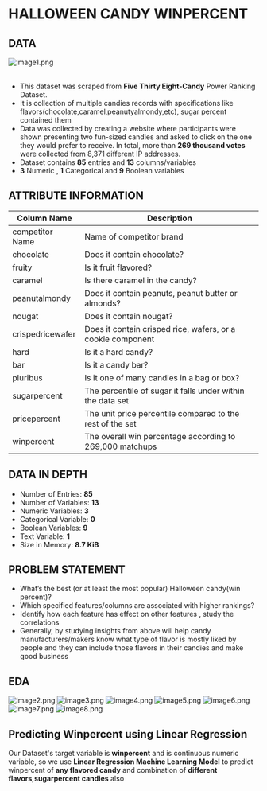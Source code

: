 # HALLOWEEN CANDY WINPERCENT
## DATA
![image1.png](images/halloweencandies.png)<br><br>
- This dataset was scraped from __Five Thirty Eight-Candy__ Power Ranking Dataset.
- It is collection  of multiple candies records with specifications like flavors(chocolate,caramel,peanutyalmondy,etc), sugar percent   contained them
- Data was collected by creating a website where participants were shown presenting two fun-sized candies and asked to click on the one they would prefer to receive. In total, more than __269 thousand votes__ were collected from 8,371 different IP addresses.
- Dataset contains __85__ entries and __13__ columns/variables
- __3__ Numeric , __1__ Categorical and __9__ Boolean variables<br>
## ATTRIBUTE INFORMATION
| Column Name   			| Description                                              		  |
| ------------- 			| --------------------------------------------------------------|                                            		
| competitor Name     | Name of competitor brand                                   	  | 
| chocolate        		| Does it contain chocolate?                     				        |  
| fruity          		| Is it fruit flavored?                                         | 
| caramel       			| Is there caramel in the candy?      							            |                                            
| peanutalmondy       | Does it contain peanuts, peanut butter or almonds?            |   
| nougat       				| Does it contain nougat?                                      	|
| crispedricewafer 		| Does it contain crisped rice, wafers, or a cookie component   |
| hard          			| Is it a hard candy?                                  			    |
| bar          				| Is it a candy bar?                                            |
| pluribus    				| Is it one of many candies in a bag or box?                    |
| sugarpercent				| The percentile of sugar it falls under within the data set  	|
| pricepercent 				| The unit price percentile compared to the rest of the set 	  |
| winpercent				  | The overall win percentage according to 269,000 matchups		  |<br>
## DATA IN DEPTH
- Number of Entries:     __85__
- Number of Variables:   __13__
- Numeric Variables:     __3__
- Categorical Variable:  __0__
- Boolean Variables:     __9__
- Text Variable:         __1__
- Size in Memory:      __8.7 KiB__
## PROBLEM STATEMENT
- What’s the best (or at least the most popular) Halloween candy(win percent)?
- Which specified features/columns are associated with higher rankings?
- Identify how each feature has effect on other features , study the correlations
- Generally, by studying insights from above will help candy manufacturers/makers know what type of flavor is mostly liked by people and they can include those flavors in their candies and make good business
## EDA
![image2.png](images/chocolatecount.png)
![image3.png](images/winpercentrange.png)
![image4.png](images/chocowinpercent.png)
![image5.png](images/peanutysugar.png)
![image6.png](images/peanutyprice.png)
![image7.png](images/peanutypairplot.png)
![image8.png](images/corr.png)<br>
## Predicting Winpercent using Linear Regression
Our Dataset's target variable is __winpercent__ and is continuous numeric variable, so we use __Linear Regression Machine Learning Model__ to predict winpercent of __any flavored candy__ and combination of __different flavors,sugarpercent candies__ also 

